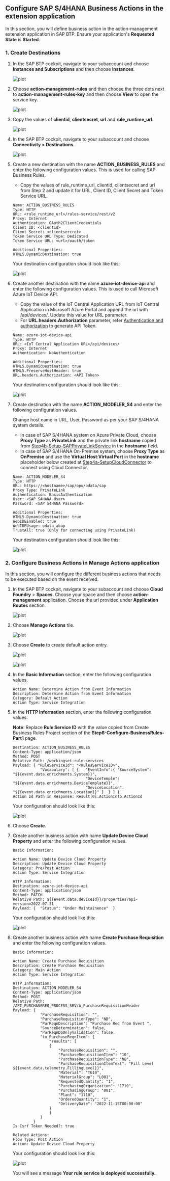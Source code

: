 ## Configure SAP S/4HANA Business Actions in the extension application

In this section, you will define business action in the action-management extension application in SAP BTP. Ensure your application's **Requested State** is **Started**.

### 1. Create Destinations

1. In the SAP BTP cockpit, navigate to your subaccount and choose **Instances and Subscriptions** and then choose **Instances**.

    ![plot](./images/btp-instances.png)

2. Choose **action-management-rules** and then choose the three dots next to **action-management-rules-key** and then choose **View** to open the service key. 

    ![plot](./images/rules-servicekey.png)

3. Copy the values of **clientid**, **clientsecret**, **url** and **rule_runtime_url**.

    ![plot](./images/rulekeydetails.png)

4. In the SAP BTP cockpit, navigate to your subaccount and choose **Connectivity > Destinations**.

    ![plot](./images/BTPCockpitDestinations.png)

5. Create a new destination with the name **ACTION_BUSINESS_RULES** and enter the following configuration values. This is used for calling SAP Business Rules.

    - Copy the values of rule_runtime_url, clientid, clientsecret and url from Step 2 and update it for URL, Client ID, Client Secret and Token Service URL.

    ```
    Name: ACTION_BUSINESS_RULES
    Type: HTTP
    URL: <rule_runtime_url>/rules-service/rest/v2
    Proxy: Internet
    Authentication: OAuth2ClientCredentials
    Client ID: <clientid>
    Client Secret: <clientsercret>
    Token Service URL Type: Dedicated
    Token Service URL: <url>/oauth/token

    Additional Properties:
    HTML5.DynamicDestination: true
    ```
    Your destination configuration should look like this:

    ![plot](./images/BusinessRulesDestination.png)

6. Create another destination with the name **azure-iot-device-api** and enter the following configuration values. This is used to call Microsoft Azure IoT Device API.

   - Copy the value of the IoT Central Application URL from IoT Central Application in Microsoft Azure Portal and append the url with /api/devices/. Update this value for URL parameter.
   - For **URL.headers.Authorization** parameter, refer [Authentication and authorization](https://learn.microsoft.com/en-us/rest/api/iotcentral/authentication) to generate API Token.
   

    ```
    Name: azure-iot-device-api
    Type: HTTP
    URL: <IoT Central Application URL>/api/devices/
    Proxy: Internet
    Authentication: NoAuthentication

    Additional Properties:
    HTML5.DynamicDestination: true
    HTML5.PreserveHostHeader: true
    URL.headers.Authorization: <API Token>
    ```

    Your destination configuration should look like this:

    ![plot](./images/AzureDeviceAPIDestination.png)

7. Create destination with the name **ACTION_MODELER_S4** and enter the following configuration values. 

    Change host name in URL, User, Password as per your SAP S/4HANA system details.
    
    - In case of SAP S/4HANA system on Azure Private Cloud, choose **Proxy Type** as **PrivateLink** and the private link **hostname** copied from [Step4b-Setup-SAPPrivateLinkService](../Step4b-Setup-SAPPrivateLinkService/README.md) in the **hostname** field.
    - In case of SAP S/4HANA On-Premise system, choose **Proxy Type** as **OnPremise** and use the **Virtual Host**:**Virtual Port** in the **hostname** placeholder below created at [Step4a-SetupCloudConnector](../Step4a-SetupCloudConnector/README.md) to connect using Cloud Connector.

    ```
    Name: ACTION_MODELER_S4
    Type: HTTP
    URL: https://<hostname>/sap/opu/odata/sap
    Proxy Type: PrivateLink
    Authentication: BasicAuthentication
    User: <SAP S4HANA User>
    Password: <SAP S4HANA Password>

    Additional Properties:
    HTML5.DynamicDestination: true
    WebIDEEnabled: true
    WebIDEUsage: odata_abap
    TrustAll: true (Only for connecting using PrivateLink)
    ```

    Your destination configuration should look like this:

    ![plot](./images/S4HANAPLDestination.png)

### 2. Configure Business Actions in  Manage Actions application

In this section, you will configure the different business actions that needs to be executed based on the event received.

1. In the SAP BTP cockpit, navigate to your subaccount and choose **Cloud Foundry** > **Spaces**.  Choose your space and then choose **action-management** application. Choose the url provided under **Application Routes** section.

    ![plot](./images/ActionManagementApplication.png)

2. Choose **Manage Actions** tile.

    ![plot](./images/ActionManagementHome.png)

3. Choose **Create** to create default action entry.

    ![plot](./images/createaction.png)


    ![plot](./images/createaction1.png)


4. In the **Basic Information** section, enter the following configuration values. 

    ```
    Action Name: Determine Action from Event Information
    Description: Determine Action from Event Information
    Category: Default Action
    Action Type: Service Integration
    ```

5. In the **HTTP Information** section, enter the following configuration values. 

    **Note**: Replace **Rule Service ID** with the value copied from Create Business Rules Project section of the **Step6-Configure-BusinessRules-Part1** page.

    ```
    Destination: ACTION_BUSINESS_RULES
    Content-Type: application/json
    Method: POST
    Relative Path: /workingset-rule-services
    Payload: { "RuleServiceId": "<RulesServiceID>",
                "Vocabulary": [ {   "EventInfo":{ "SourceSystem": "${{event.data.enrichments.System}}",
                                    "DeviceTemple": "${{event.data.enrichments.DeviceTemplate}}",
                                    "DeviceLocation": "${{event.data.enrichments.Location}}" }  } ] }
    Action Id Path in Response: Result[0].ActionInfo.ActionId
    ```

    Your configuration should look like this:

    ![plot](./images/NewBusinessRulesAction.png)

6. Choose **Create**.

7. Create another business action with name **Update Device Cloud Property** and enter the following configuration values.

    ```
    Basic Information:
    
    Action Name: Update Device Cloud Property
    Description: Update Device Cloud Property
    Category: Pre/Post Action
    Action Type: Service Integration

    HTTP Information:
    Destination: azure-iot-device-api
    Content-Type: application/json
    Method: PATCH
    Relative Path: ${{event.data.deviceId}}/properties?api-version=2022-07-31
    Payload: {  "Status": "Under Maintainence"  }
    ```
    
    Your configuration should look like this:

    ![plot](./images/UpdateDeviceAction.png)

    
8. Create another business action with name **Create Purchase Requisition** and enter the following  configuration values.

    ```
    Basic Information:

    Action Name: Create Purchase Requisition
    Description: Create Purchase Requisition
    Category: Main Action
    Action Type: Service Integration
    
    HTTP Information:
    Destination: ACTION_MODELER_S4
    Content-Type: application/json
    Method: POST
    Relative Path: /API_PURCHASEREQ_PROCESS_SRV/A_PurchaseRequisitionHeader
    Payload: {
                "PurchaseRequisition": "",
                "PurchaseRequisitionType": "NB",
                "PurReqnDescription": "Purchase Req from Event ",
                "SourceDetermination": false,
                "PurReqnDoOnlyValidation": false,
                "to_PurchaseReqnItem": {
                    "results": [
                    {
                        "PurchaseRequisition": "",
                        "PurchaseRequisitionItem": "10",
                        "PurchaseRequisitionType": "NB",
                        "PurchaseRequisitionItemText": "Fill Level ${{event.data.telemetry.FillingLevel}}",
                        "Material": "TG10",
                        "MaterialGroup": "L001",
                        "RequestedQuantity": "1",
                        "PurchasingOrganization": "1710",
                        "PurchasingGroup": "001",
                        "Plant": "1710",
                        "OrderedQuantity": "1",
                        "DeliveryDate": "2022-11-15T00:00:00"
                    }
                    ]
                }
             }
    Is Csrf Token Needed?: true

    Related Actions: 
    Flow Type: Post Action
    Action: Update Device Cloud Property
    ```

    Your configuration should look like this:

    ![plot](./images/CreatePurchaseRequisitionAction.png)

    You will see a message **Your rule service is deployed successfully.**


